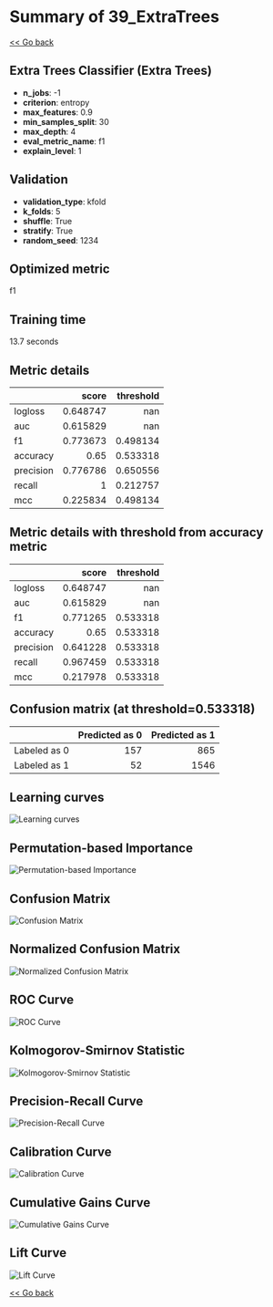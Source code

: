 # Summary of 39_ExtraTrees

[<< Go back](../README.md)


## Extra Trees Classifier (Extra Trees)
- **n_jobs**: -1
- **criterion**: entropy
- **max_features**: 0.9
- **min_samples_split**: 30
- **max_depth**: 4
- **eval_metric_name**: f1
- **explain_level**: 1

## Validation
 - **validation_type**: kfold
 - **k_folds**: 5
 - **shuffle**: True
 - **stratify**: True
 - **random_seed**: 1234

## Optimized metric
f1

## Training time

13.7 seconds

## Metric details
|           |    score |   threshold |
|:----------|---------:|------------:|
| logloss   | 0.648747 |  nan        |
| auc       | 0.615829 |  nan        |
| f1        | 0.773673 |    0.498134 |
| accuracy  | 0.65     |    0.533318 |
| precision | 0.776786 |    0.650556 |
| recall    | 1        |    0.212757 |
| mcc       | 0.225834 |    0.498134 |


## Metric details with threshold from accuracy metric
|           |    score |   threshold |
|:----------|---------:|------------:|
| logloss   | 0.648747 |  nan        |
| auc       | 0.615829 |  nan        |
| f1        | 0.771265 |    0.533318 |
| accuracy  | 0.65     |    0.533318 |
| precision | 0.641228 |    0.533318 |
| recall    | 0.967459 |    0.533318 |
| mcc       | 0.217978 |    0.533318 |


## Confusion matrix (at threshold=0.533318)
|              |   Predicted as 0 |   Predicted as 1 |
|:-------------|-----------------:|-----------------:|
| Labeled as 0 |              157 |              865 |
| Labeled as 1 |               52 |             1546 |

## Learning curves
![Learning curves](learning_curves.png)

## Permutation-based Importance
![Permutation-based Importance](permutation_importance.png)
## Confusion Matrix

![Confusion Matrix](confusion_matrix.png)


## Normalized Confusion Matrix

![Normalized Confusion Matrix](confusion_matrix_normalized.png)


## ROC Curve

![ROC Curve](roc_curve.png)


## Kolmogorov-Smirnov Statistic

![Kolmogorov-Smirnov Statistic](ks_statistic.png)


## Precision-Recall Curve

![Precision-Recall Curve](precision_recall_curve.png)


## Calibration Curve

![Calibration Curve](calibration_curve_curve.png)


## Cumulative Gains Curve

![Cumulative Gains Curve](cumulative_gains_curve.png)


## Lift Curve

![Lift Curve](lift_curve.png)



[<< Go back](../README.md)
